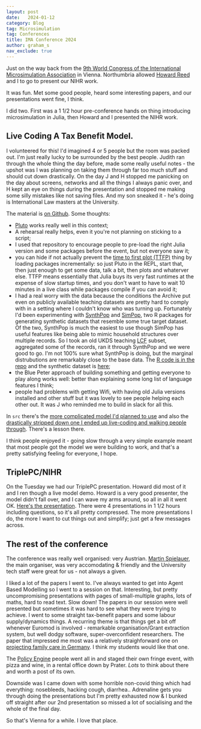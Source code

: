 ```yaml
---
layout: post
date:   2024-01-12
category: Blog
tag: Microsimulation
tag: Conferences
title: IMA Conference 2024
author: graham_s
nav_exclude: true
---
```


Just on the way back from the [9th World Congress of the International Microsimulation Association](https://ima-2024.wifo.ac.at/) in Vienna. 
Northumbria allowed [Howard Reed](http://www.landman-economics.co.uk/about/) and I to go to present our NIHR work.

It was fun. Met some good people, heard some interesting papers, and our presentations went fine, I think.

<!--more-->

I did two. First was a 1 1/2 hour pre-conference hands on thing introducing microsimulation in Julia, then Howard and I presented the NIHR work.

## Live Coding A Tax Benefit Model.

I volunteered for this! I'd imagined 4 or 5 people but the room was packed out. I'm just really lucky to be surrounded by the best people. Judith ran through the whole thing the day before, made some really useful notes - the upshot was I was planning on taking them through far too much stuff and should cut down drastically. On the day J and H stopped me panicking on the day about screens, networks and all the things I always panic over, and H kept an eye on things during the presentation and stopped me making some silly mistakes like not saving files. And my son sneaked it - he's doing is International Law masters at the University.

The material is [on Github](https://github.com/grahamstark/IMAWorkshop/). Some thoughts:

* [Pluto](https://plutojl.org/) works really well in this context;
* A rehearsal really helps, even it you're not planning on sticking to a script;
* I used that repository to encourage people to pre-load the right Julia version and some packages before the event, but not everyone saw it;
* you can hide if not actually prevent the [time to first plot (TTFP)](https://blog.glcs.io/julia-1-10#heading-improved-latency-or-getting-started-faster) thing by loading packages incrementally: so just Pluto in the REPL, start that, then just enough to get some data, talk a bit, then plots and whaterver else. TTFP means essentially that Julia buys its very fast runtimes at the expense of slow startup times, and you don't want to have to wait 10 minutes in a live class while packages compile if you can avoid it;
* I had a real worry with the data because the conditions the Archive put even on publicly available teaching datasets are pretty hard to comply with in a setting where I couldn't know who was turning up. Fortunately I'd been experimenting with [SynthPop](https://synthpop.org.uk/get-started.html) and [SimPop](https://cran.r-project.org/web/packages/simPop/index.html), two R packages for generating synthetic datasets that resemble some true target dataset. Of the two, SynthPop is much the easiest to use though SimPop has useful features like being able to mimic household structures over multiple records. So I took an old UKDS teaching [LCF](https://beta.ukdataservice.ac.uk/datacatalogue/studies/study?id=6117) subset, aggregated some of the records, ran it through SynthPop and we were good to go. I'm not 100% sure what SynthPop is doing, but the marginal distrubutions are remarkably close to the base data. The [R code is in the repo](https://github.com/grahamstark/IMAWorkshop/blob/main/src/syndata.R) and the synthetic dataset is [here](https://virtual-worlds.scot/ou/uk-lcf-subset-2005-6.csv);
* the Blue Peter approach of building something and getting everyone to play along works well: better than explaining some long list of language features I think;
* people had problems with getting Wifi, with having old Julia versions installed and other stuff but it was lovely to see people helping each other out. It was J who reminded me to build in slack for all this.

In `src` there's the [more complicated model I'd planned to use](https://github.com/grahamstark/IMAWorkshop/blob/main/src/pluto-tb-model.jl) and also the [drastically stripped down one I ended up live-coding and walking people through](https://github.com/grahamstark/IMAWorkshop/blob/main/src/pluto-tb-basic.jl). There's a lesson there.

I think people enjoyed it - going slow through a very simple example meant that most people got the model we were building to work, and that's a pretty satisfying feeling for everyone, I hope. 

## TriplePC/NIHR

On the Tuesday we had our TriplePC presentation. Howard did most of it and I ren though a live model demo. Howard is a very good presenter, the model didn't fall over, and I can wave my arms around, so all in all it went OK. [Here's the presentation](https://virtual-worlds.scot/ou/ima-presentation.pdf). There were 4 presentations in 1 1/2 hours including questions, so it's all pretty compressed. The more presentations I do, the more I want to cut things out and simplify; just get a few messages across.

## The rest of the conference

The conference was really well organised: very Austrian. [Martin Spielauer](https://www.wifo.ac.at/en/martin_spielauer), the main organiser, was very accomodating & friendly and the University tech staff were great for us - not always a given.

I liked a lot of the papers I went to. I've always wanted to get into Agent Based Modelling so I went to a session on that. Interesting, but pretty uncompromising presentations with pages of small-multiple graphs, lots of maths, hard to read text. Slow down! The papers in our session were well presented but sometimes it was hard to see what they were trying to achieve. I went to some straight tax-benefit papers and some labour supply/dynamics things. A recurring theme is that things get a bit off whenever Euromod is involved - remarkable organisation/Grant extraction system, but well dodgy software, super-overconfident researchers. The paper that impressed me most was a relatively straighforward one on [projecting family care in Germany](https://ima-2024.wifo.ac.at/content/abstracts/rebaudo.html). I think my students would like that one.

The [Policy Engine](https://policyengine.org) people went all in and staged their own fringe event, with pizza and wine, in a rental office down by Prater. *Lots* to think about there and worth a post of its own.

Downside was I came down with some horrible non-covid thing which had everything: nosebleeds, hacking cough, diarrhea.. Adrenaline gets you through doing the presentations but I'm pretty exhausted now & I bunked off straight after our 2nd presentation so missed a lot of socialising and the whole of the final day.

So that's Vienna for a while. I love that place. 


 

